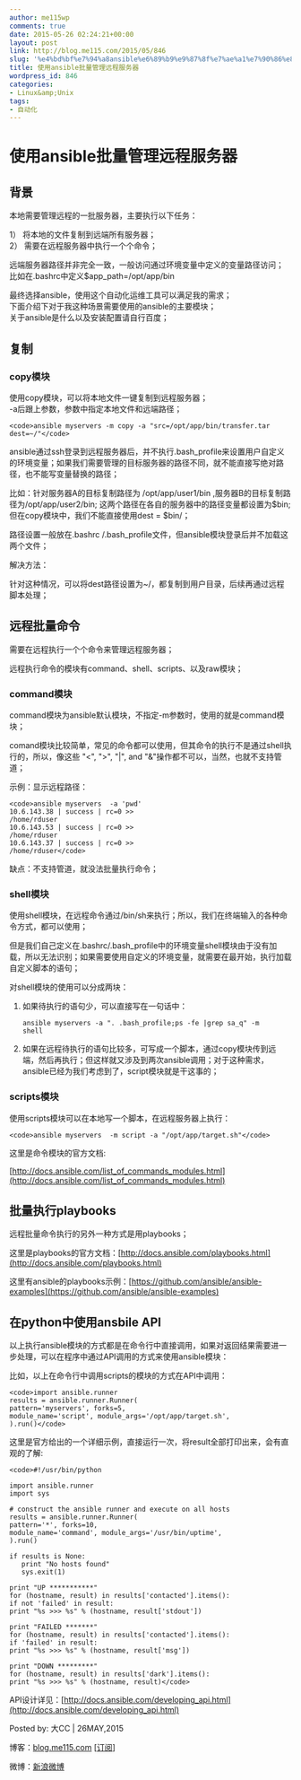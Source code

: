 ```yaml
---
author: me115wp
comments: true
date: 2015-05-26 02:24:21+00:00
layout: post
link: http://blog.me115.com/2015/05/846
slug: '%e4%bd%bf%e7%94%a8ansible%e6%89%b9%e9%87%8f%e7%ae%a1%e7%90%86%e8%bf%9c%e7%a8%8b%e6%9c%8d%e5%8a%a1%e5%99%a8'
title: 使用ansible批量管理远程服务器
wordpress_id: 846
categories:
- Linux&amp;Unix
tags:
- 自动化
---
```


# 使用ansible批量管理远程服务器





## 背景





本地需要管理远程的一批服务器，主要执行以下任务：





1） 将本地的文件复制到远端所有服务器；     
2） 需要在远程服务器中执行一个个命令；





远端服务器路径并非完全一致，一般访问通过环境变量中定义的变量路径访问；     
比如在.bashrc中定义$app_path=/opt/app/bin





最终选择ansible，使用这个自动化运维工具可以满足我的需求；     
下面介绍下对于我这种场景需要使用的ansible的主要模块；      
关于ansible是什么以及安装配置请自行百度；





## 复制





### copy模块





使用copy模块，可以将本地文件一键复制到远程服务器；     
-a后跟上参数，参数中指定本地文件和远端路径；




    
    <code>ansible myservers -m copy -a "src=/opt/app/bin/transfer.tar dest=~/"</code>





ansible通过ssh登录到远程服务器后，并不执行.bash_profile来设置用户自定义的环境变量；如果我们需要管理的目标服务器的路径不同，就不能直接写绝对路径，也不能写变量替换的路径；





比如：针对服务器A的目标复制路径为 /opt/app/user1/bin ,服务器B的目标复制路径为/opt/app/user2/bin; 这两个路径在各自的服务器中的路径变量都设置为$bin; 但在copy模块中，我们不能直接使用dest = $bin/；
    
路径设置一般放在.bashrc /.bash_profile文件，但ansible模块登录后并不加载这两个文件；





解决方法：
    
针对这种情况，可以将dest路径设置为~/，都复制到用户目录，后续再通过远程脚本处理；





## 远程批量命令





需要在远程执行一个个命令来管理远程服务器；





远程执行命令的模块有command、shell、scripts、以及raw模块；





### command模块





command模块为ansible默认模块，不指定-m参数时，使用的就是command模块；
    
comand模块比较简单，常见的命令都可以使用，但其命令的执行不是通过shell执行的，所以，像这些 "<", ">", "|", and "&"操作都不可以，当然，也就不支持管道；

    
示例：显示远程路径：




    
    <code>ansible myservers  -a 'pwd'
    10.6.143.38 | success | rc=0 >>
    /home/rduser
    10.6.143.53 | success | rc=0 >>
    /home/rduser
    10.6.143.37 | success | rc=0 >>
    /home/rduser</code>





缺点：不支持管道，就没法批量执行命令；





### shell模块





使用shell模块，在远程命令通过/bin/sh来执行；所以，我们在终端输入的各种命令方式，都可以使用；
    
但是我们自己定义在.bashrc/.bash_profile中的环境变量shell模块由于没有加载，所以无法识别；如果需要使用自定义的环境变量，就需要在最开始，执行加载自定义脚本的语句；





对shell模块的使用可以分成两块：
    
1) 如果待执行的语句少，可以直接写在一句话中：




    
    <code>ansible myservers  -a ". .bash_profile;ps -fe |grep sa_q" -m shell</code>





2) 如果在远程待执行的语句比较多，可写成一个脚本，通过copy模块传到远端，然后再执行；但这样就又涉及到两次ansible调用；对于这种需求，ansible已经为我们考虑到了，script模块就是干这事的；





### scripts模块





使用scripts模块可以在本地写一个脚本，在远程服务器上执行：




    
    <code>ansible myservers  -m script -a "/opt/app/target.sh"</code>





这里是命令模块的官方文档:
    
[http://docs.ansible.com/list_of_commands_modules.html](http://docs.ansible.com/list_of_commands_modules.html)





## 批量执行playbooks





远程批量命令执行的另外一种方式是用playbooks；
    
这里是playbooks的官方文档：[http://docs.ansible.com/playbooks.html](http://docs.ansible.com/playbooks.html)

    
这里有ansible的playbooks示例：[https://github.com/ansible/ansible-examples](https://github.com/ansible/ansible-examples)





## 在python中使用ansbile API





以上执行ansible模块的方式都是在命令行中直接调用，如果对返回结果需要进一步处理，可以在程序中通过API调用的方式来使用ansible模块：
    
比如，以上在命令行中调用scripts的模块的方式在API中调用：




    
    <code>import ansible.runner
    results = ansible.runner.Runner(
    pattern='myservers', forks=5,
    module_name='script', module_args='/opt/app/target.sh',
    ).run()</code>





这里是官方给出的一个详细示例，直接运行一次，将result全部打印出来，会有直观的了解:




    
    <code>#!/usr/bin/python
    
    import ansible.runner
    import sys
    
    # construct the ansible runner and execute on all hosts
    results = ansible.runner.Runner(
    pattern='*', forks=10,
    module_name='command', module_args='/usr/bin/uptime',
    ).run()
    
    if results is None:
       print "No hosts found"
       sys.exit(1)
    
    print "UP ***********"
    for (hostname, result) in results['contacted'].items():
    if not 'failed' in result:
    print "%s >>> %s" % (hostname, result['stdout'])
    
    print "FAILED *******"
    for (hostname, result) in results['contacted'].items():
    if 'failed' in result:
    print "%s >>> %s" % (hostname, result['msg'])
    
    print "DOWN *********"
    for (hostname, result) in results['dark'].items():
    print "%s >>> %s" % (hostname, result)</code>





API设计详见：[http://docs.ansible.com/developing_api.html](http://docs.ansible.com/developing_api.html)





Posted by: 大CC | 26MAY,2015
    
博客：[blog.me115.com](http://blog.me115.com) [[订阅](http://feed.feedsky.com/me115)]

    
微博：[新浪微博](http://weibo.com/bigcc115)



